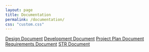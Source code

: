 ```yaml
---
layout: page
title: Documentation
permalink: /documentation/
css: "custom.css"
---
```

<div class="container" style ="flex-direction: column">
<a href="pdf/SP-2-DataMining-AI-Design.pdf" class="item">Design Document</a>
<a href="pdf/SP-2-DataMining-AI-DevDoc.pdf" class="item">Development Document</a>
<a href="pdf/SP-2-DataMining-AI-ProjectPlan.pdf" class="item">Project Plan Document</a>
<a href="pdf/SP-2-DataMining-AI-Requirements.pdf" class="item">Requirements Document</a>
<a href="pdf/SP-2-DataMining-AI-STR" class="item">STR Document</a>
</div>
